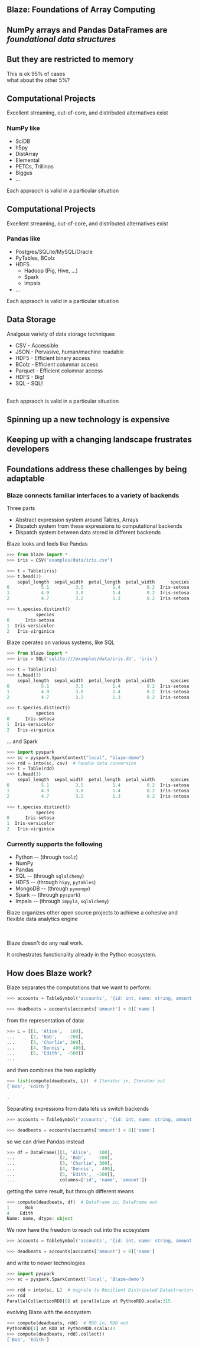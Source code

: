 ## Blaze: Foundations of Array Computing



## NumPy arrays and Pandas DataFrames are *foundational data structures*


## But they are restricted to memory

This is ok 95% of cases<br>
what about the other 5%?


## Computational Projects

Excellent streaming, out-of-core, and distributed alternatives exist

### NumPy like

*   SciDB
*   h5py
*   DistArray
*   Elemental
*   PETCs, Trillinos
*   Biggus
*   ...

Each appraoch is valid in a particular situation


## Computational Projects

Excellent streaming, out-of-core, and distributed alternatives exist

### Pandas like

*   Postgres/SQLite/MySQL/Oracle
*   PyTables, BColz
*   HDFS
    * Hadoop (Pig, Hive, ...)
    * Spark
    * Impala
*   ...

Each appraoch is valid in a particular situation


## Data Storage

Analgous variety of data storage techniques
</br>

- CSV - Accessible
- JSON - Pervasive, human/machine readable
- HDF5 - Efficient binary access
- BColz - Efficient columnar access
- Parquet - Efficient columnar access
- HDFS - Big!
- SQL - SQL!

</br>
Each appraoch is valid in a particular situation


## Spinning up a new technology is expensive


## Keeping up with a changing landscape frustrates developers


## Foundations address these challenges by being adaptable



### Blaze connects familiar interfaces to a variety of backends

Three parts

*   Abstract expression system around Tables, Arrays
*   Dispatch system from these expressions to computational backends
*   Dispatch system between data stored in different backends


Blaze looks and feels like Pandas

```Python
>>> from blaze import *
>>> iris = CSV('examples/data/iris.csv')

>>> t = Table(iris)
>>> t.head(3)
    sepal_length  sepal_width  petal_length  petal_width      species
0            5.1          3.5           1.4          0.2  Iris-setosa
1            4.9          3.0           1.4          0.2  Iris-setosa
2            4.7          3.2           1.3          0.2  Iris-setosa

>>> t.species.distinct()
           species
0      Iris-setosa
1  Iris-versicolor
2   Iris-virginica
```


Blaze operates on various systems, like SQL

```Python
>>> from blaze import *
>>> iris = SQL('sqlite:///examples/data/iris.db', 'iris')

>>> t = Table(iris)
>>> t.head(3)
    sepal_length  sepal_width  petal_length  petal_width      species
0            5.1          3.5           1.4          0.2  Iris-setosa
1            4.9          3.0           1.4          0.2  Iris-setosa
2            4.7          3.2           1.3          0.2  Iris-setosa

>>> t.species.distinct()
           species
0      Iris-setosa
1  Iris-versicolor
2   Iris-virginica
```


... and Spark

```Python
>>> import pyspark
>>> sc = pyspark.SparkContext("local", "blaze-demo")
>>> rdd = into(sc, csv)  # handle data conversion
>>> t = Table(rdd)
>>> t.head(3)
    sepal_length  sepal_width  petal_length  petal_width      species
0            5.1          3.5           1.4          0.2  Iris-setosa
1            4.9          3.0           1.4          0.2  Iris-setosa
2            4.7          3.2           1.3          0.2  Iris-setosa

>>> t.species.distinct()
           species
0      Iris-setosa
1  Iris-versicolor
2   Iris-virginica
```


### Currently supports the following

*   Python -- (through `toolz`)
*   NumPy
*   Pandas
*   SQL -- (through `sqlalchemy`)
*   HDF5 -- (through `h5py`, `pytables`)
*   MongoDB -- (through `pymongo`)
*   Spark -- (through `pyspark`)
*   Impala -- (through `impyla`, `sqlalchemy`)


Blaze organizes other open source projects to achieve a cohesive and flexible data analytics engine

</br></br>
Blaze doesn't do any real work.

It orchestrates functionality already in the Python ecosystem.



## How does Blaze work?


Blaze separates the computations that we want to perform:

```python
>>> accounts = TableSymbol('accounts', '{id: int, name: string, amount: int}')

>>> deadbeats = accounts[accounts['amount'] < 0]['name']
```

from the representation of data:

```python
>>> L = [[1, 'Alice',   100],
...      [2, 'Bob',    -200],
...      [3, 'Charlie', 300],
...      [4, 'Dennis',   400],
...      [5, 'Edith',  -500]]
...
```

and then combines the two explicitly

```python
>>> list(compute(deadbeats, L))  # Iterator in, Iterator out
['Bob', 'Edith']

.
```


Separating expressions from data lets us switch backends

```python
>>> accounts = TableSymbol('accounts', '{id: int, name: string, amount: int}')

>>> deadbeats = accounts[accounts['amount'] < 0]['name']
```

so we can drive Pandas instead

```python
>>> df = DataFrame([[1, 'Alice',   100],
...                 [2, 'Bob',    -200],
...                 [3, 'Charlie', 300],
...                 [4, 'Dennis',   400],
...                 [5, 'Edith',  -500]],
...                 columns=['id', 'name', 'amount'])
```

getting the same result, but through different means

```python
>>> compute(deadbeats, df)  # DataFrame in, DataFrame out
1      Bob
4    Edith
Name: name, dtype: object
```


We now have the freedom to reach out into the ecosystem

```python
>>> accounts = TableSymbol('accounts', '{id: int, name: string, amount: int}')

>>> deadbeats = accounts[accounts['amount'] < 0]['name']
```

and write to newer technologies

```python
>>> import pyspark
>>> sc = pyspark.SparkContext('local', 'Blaze-demo')

>>> rdd = into(sc, L)  # migrate to Resilient Distributed Datastructure(RDD)
>>> rdd
ParallelCollectionRDD[0] at parallelize at PythonRDD.scala:315
```

evolving Blaze with the ecosystem

```python
>>> compute(deadbeats, rdd)  # RDD in, RDD out
PythonRDD[1] at RDD at PythonRDD.scala:43
>>> compute(deadbeats, rdd).collect()
['Bob', 'Edith']
```
